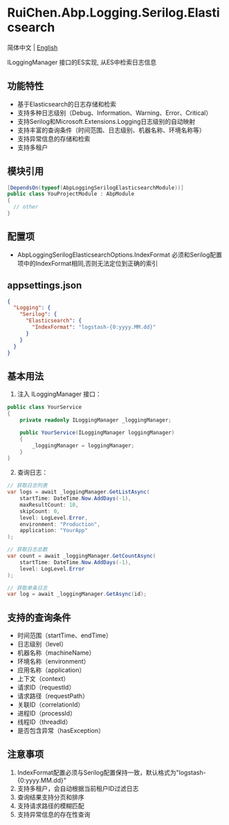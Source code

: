 # RuiChen.Abp.Logging.Serilog.Elasticsearch

简体中文 | [English](./README.EN.md)

ILoggingManager 接口的ES实现, 从ES中检索日志信息  

## 功能特性

* 基于Elasticsearch的日志存储和检索
* 支持多种日志级别（Debug、Information、Warning、Error、Critical）
* 支持Serilog和Microsoft.Extensions.Logging日志级别的自动映射
* 支持丰富的查询条件（时间范围、日志级别、机器名称、环境名称等）
* 支持异常信息的存储和检索
* 支持多租户

## 模块引用

```csharp
[DependsOn(typeof(AbpLoggingSerilogElasticsearchModule))]
public class YouProjectModule : AbpModule
{
  // other
}
```

## 配置项

*  AbpLoggingSerilogElasticsearchOptions.IndexFormat	必须和Serilog配置项中的IndexFormat相同,否则无法定位到正确的索引  

## appsettings.json

```json
{
  "Logging": {
    "Serilog": {
      "Elasticsearch": {
        "IndexFormat": "logstash-{0:yyyy.MM.dd}"
      }
    }
  }
}
```

## 基本用法

1. 注入 ILoggingManager 接口：
```csharp
public class YourService
{
    private readonly ILoggingManager _loggingManager;

    public YourService(ILoggingManager loggingManager)
    {
        _loggingManager = loggingManager;
    }
}
```

2. 查询日志：
```csharp
// 获取日志列表
var logs = await _loggingManager.GetListAsync(
    startTime: DateTime.Now.AddDays(-1),
    maxResultCount: 10,
    skipCount: 0,
    level: LogLevel.Error,
    environment: "Production",
    application: "YourApp"
);

// 获取日志总数
var count = await _loggingManager.GetCountAsync(
    startTime: DateTime.Now.AddDays(-1),
    level: LogLevel.Error
);

// 获取单条日志
var log = await _loggingManager.GetAsync(id);
```

## 支持的查询条件

* 时间范围（startTime、endTime）
* 日志级别（level）
* 机器名称（machineName）
* 环境名称（environment）
* 应用名称（application）
* 上下文（context）
* 请求ID（requestId）
* 请求路径（requestPath）
* 关联ID（correlationId）
* 进程ID（processId）
* 线程ID（threadId）
* 是否包含异常（hasException）

## 注意事项

1. IndexFormat配置必须与Serilog配置保持一致，默认格式为"logstash-{0:yyyy.MM.dd}"
2. 支持多租户，会自动根据当前租户ID过滤日志
3. 查询结果支持分页和排序
4. 支持请求路径的模糊匹配
5. 支持异常信息的存在性查询